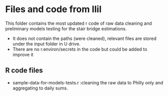 # Files and code from Ilil

This folder contains the most updated r code of raw data cleaning and preliminary models testing for the stair bridge estimations. 

- It does not contain the paths (were cleaned), relevant files are stored under the input folder in U drive.
- There are no r.environ/secrets in the code but could be added to improve it

## R code files
- sample-data-for-models-tests.r :cleaning the raw data to Philly only and aggregating to daily sums. 
